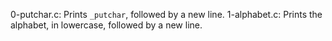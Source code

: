 0-putchar.c: Prints `_putchar`, followed by a new line.
1-alphabet.c: Prints the alphabet, in lowercase, followed by a new line.
